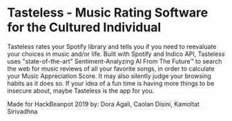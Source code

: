 # Tasteless - Music Rating Software for the Cultured Individual
Tasteless rates your Spotify library and tells you if you need to reevaluate your choices in music and/or life.
Built with Spotify and Indico API, Tasteless uses "state-of-the-art" Sentiment-Analyzing AI From The Future™ to search the web for music reviews of all your favorite songs, in order to calculate your Music Appreciation Score. It may also silently judge your browsing habits as it does so.
If your idea of a fun time is having more things to be insecure about, maybe Tasteless is the app for you.

Made for HackBeanpot 2019 by:
Dora Agali, Caolan Disini, Kamoltat Sirivadhna
